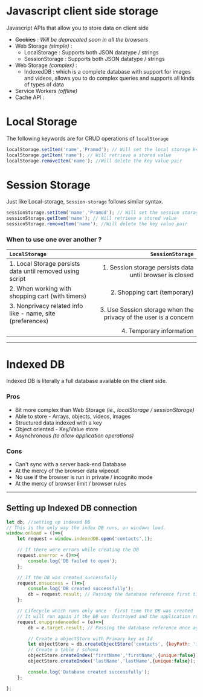 # Javascript client side storage

Javascript APIs that allow you to store data on client side
- ~~Cookies~~ : _Will be deprecated soon in all the browsers_
- Web Storage _(simple)_ : 
    - LocalStorage : Supports both JSON datatype / strings
    - SessionStorage : Supports both JSON datatype / strings
- Web Storage _(complex)_ :
    -  IndexedDB : which is a complete database with support for images and videos, allows you to do complex queries and supports all kinds of types of data
- Service Workers _(offline)_
- Cache API : 

# Local Storage

The following keywords are for CRUD operations of `localStorage`

```js
localStorage.setItem('name','Pramod'); // Will set the local storage key value pair
localStorage.getItem('name'); // Will retrieve a stored value
localStorage.removeItem('name'); //Will delete the key value pair
```

# Session Storage

Just like Local-storage, `Session-storage` follows similar syntax.

```js
sessionStorage.setItem('name','Pramod'); // Will set the session storage key value pair
sessionStorage.getItem('name'); // Will retrieve a stored value
sessionStorage.removeItem('name'); //Will delete the key value pair
```

### When to use one over another ?

| `LocalStorage` | `SessionStorage` |
|:--------------|-------------:|
| 1. Local Storage persists data until removed using script | 1. Session storage persists data until browser is closed |
| 2. When working with shopping cart (with timers) | 2. Shopping cart (temporary) |
| 3. Nonprivacy related info like - name, site (preferences) | 3. Use Session storage when the privacy of the user is a concern |
| | 4. Temporary information |

---

# Indexed DB

Indexed DB is literally a full database available on the client side.

### Pros
- Bit more complex than Web Storage _(ie., localStorage / sessionStorage)_
- Able to store - Arrays, objects, videos, images
- Structured data indexed with a key
- Object oriented - Key/Value store
- Asynchronous _(to allow application operations)_

### Cons
- Can't sync with a server back-end Database
- At the mercy of the browser data wipeout
- No use if the browser is run in private / incognito mode
- At the mercy of browser limit / browser rules

---

## Setting up Indexed DB connection

```js
let db; //setting up indexed DB
// This is the only way the index DB runs, on windows load.
window.onload = ()=>{
    let request = window.indexedDB.open('contacts',1);

    // If there were errors while creating the DB
    request.onerror = ()=>{
        console.log('DB failed to open');
    };

    // If the DB was created successfully
    request.onsuccess = ()=>{
        console.log('DB created successfully');
        db = request.result; // Passing the database reference first time
    };

    // Lifecycle which runs only once - first time the DB was created
    // It will run again if the DB was destroyed and the application runs again
    request.onupgradeneeded = (e)=>{
        db = e.target.result; // Passing the database reference once again

        // Create a objectStore with Primary key as Id
        let objectStore = db.createObjectStore('contacts', {keyPath: 'id', autoIncrement: true});
        // Create a table / schema
        objectStore.createIndex('firstName','firstName',{unique:false});
        objectStore.createIndex('lastName','lastName',{unique:false});

        console.log('Database created successfully');
    };

};
```
